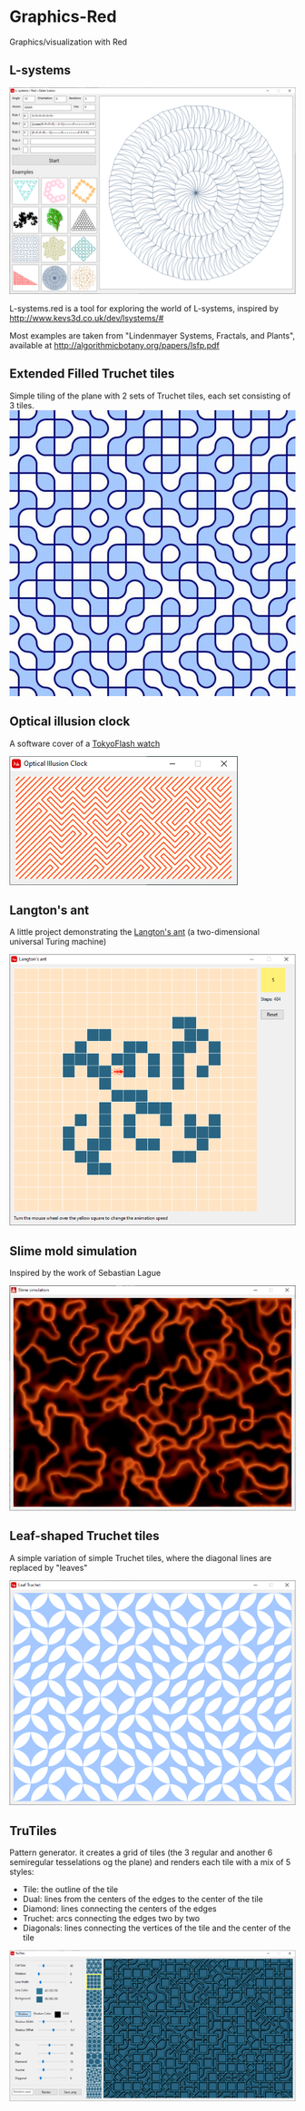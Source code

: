 # Graphics-Red
Graphics/visualization with Red

L-systems
-
<img src="L-Systems.png">

L-systems.red is a tool for exploring the world of L-systems, inspired by http://www.kevs3d.co.uk/dev/lsystems/#

Most examples are taken from "Lindenmayer Systems, Fractals, and Plants", available at http://algorithmicbotany.org/papers/lsfp.pdf

Extended Filled Truchet tiles
-
Simple tiling of the plane with 2 sets of Truchet tiles, each set consisting of 3 tiles.
<img src="Truchet.jpg">

Optical illusion clock
-
A software cover of a [TokyoFlash watch](https://tokyoflash.com/collections/watches/products/optical-illusion-lcd-watch)

<img src="Optical_Illusion_Clock.png">

Langton's ant
-
A little project demonstrating the [Langton's ant](https://en.wikipedia.org/wiki/Langton%27s_ant) (a two-dimensional universal Turing machine)

<img src="Langton's ant.png">


Slime mold simulation
-
Inspired by the work of Sebastian Lague

<img src="Slime-random-XY.png">


Leaf-shaped Truchet tiles
-
A simple variation of simple Truchet tiles, where the diagonal lines are replaced by "leaves"

<img src="Leaf-Truchet.png">

TruTiles
-
Pattern generator. it creates a grid of tiles (the 3 regular and another 6 semiregular tesselations og the plane) and renders each tile with a mix of 5 styles: 
- Tile: the outline of the tile
- Dual: lines from the centers of the edges to the center of the tile
- Diamond: lines connecting the centers of the edges
- Truchet: arcs connecting the edges two by two
- Diagonals: lines connecting the vertices of the tile and the center of the tile

<img src="TruTiles.png">
